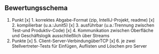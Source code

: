 ## Bewertungsschema

1. Punkt
    [x] 1. korrektes Abgabe-Format (zip, IntelliJ-Projekt, readme)
    [x] 2. kompilierbar (u.a.:Junit5)
    [x] 3. ausführbar (u.a.:Trennung zwischen Test-und Produktiv-Code)
    [x] 4. Kommunikation zwischen Oberfläche und Geschäftslogik ausschließlich über Streams
2. Punkte
    [x] 5. Client-Server-VerbindungüberTCP
    [x] 6. je zwei Stellvertreter-Tests für Einfügen, Auflisten und Löschen pro Server
